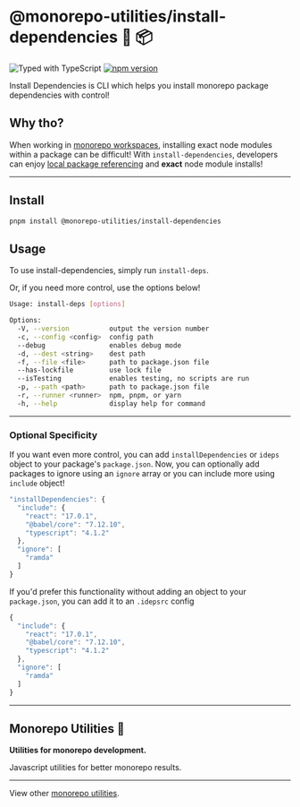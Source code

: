 # @monorepo-utilities/install-dependencies 🧱 📦

![Typed with TypeScript](https://flat.badgen.net/badge/icon/Typed?icon=typescript&label&labelColor=blue&color=555555)
[![npm version](https://badge.fury.io/js/%40monorepo-utilities%2Finstall-dependencies.svg)](https://www.npmjs.com/package/@monorepo-utilities/install-dependencies)

Install Dependencies is CLI which helps you install monorepo package dependencies with control!

## Why tho?

When working in [monorepo workspaces](https://pnpm.io/workspaces), installing exact node modules within a package can be difficult! With `install-dependencies`, developers can enjoy [local package referencing](https://pnpm.io/workspaces#workspace-protocol-workspace) and **exact** node module installs!

---

## Install

```sh
pnpm install @monorepo-utilities/install-dependencies
```

## Usage

To use install-dependencies, simply run `install-deps`.

Or, if you need more control, use the options below!

```sh
Usage: install-deps [options]

Options:
  -V, --version          output the version number
  -c, --config <config>  config path
  --debug                enables debug mode
  -d, --dest <string>    dest path
  -f, --file <file>      path to package.json file
  --has-lockfile         use lock file
  --isTesting            enables testing, no scripts are run
  -p, --path <path>      path to package.json file
  -r, --runner <runner>  npm, pnpm, or yarn
  -h, --help             display help for command
```

---

### Optional Specificity

If you want even more control, you can add `installDependencies` or `ideps` object to your  package's `package.json`.
Now, you can optionally add packages to ignore using an `ignore` array or you can include more using `include` object!

```ts
"installDependencies": {
  "include": {
    "react": "17.0.1",
    "@babel/core": "7.12.10",
    "typescript": "4.1.2"
  },
  "ignore": [
    "ramda"
  ]
}
```

If you'd prefer this functionality without adding an object to your `package.json`, you can add it to an `.idepsrc` config

```ts
{
  "include": {
    "react": "17.0.1",
    "@babel/core": "7.12.10",
    "typescript": "4.1.2"
  },
  "ignore": [
    "ramda"
  ]
}
```

---

## Monorepo Utilities 🧱

**Utilities for monorepo development.**

Javascript utilities for better monorepo results.

---

View other [monorepo utilities](../../).
